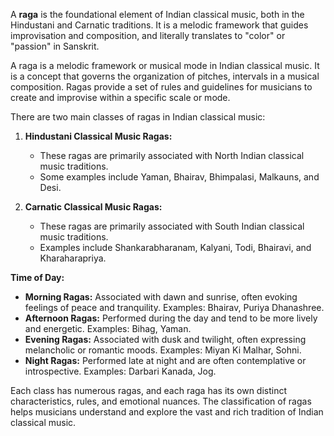A **raga** is the foundational element of Indian classical music, both in the Hindustani and Carnatic traditions. It is a melodic framework that guides improvisation and composition, and literally translates to "color" or "passion" in Sanskrit.

A raga is a melodic framework or musical mode in Indian classical music. It is a concept that governs the organization of pitches, intervals in a musical composition. Ragas provide a set of rules and guidelines for musicians to create and improvise within a specific scale or mode.

There are two main classes of ragas in Indian classical music:

1. **Hindustani Classical Music Ragas:**
    
    - These ragas are primarily associated with North Indian classical music traditions.
    - Some examples include Yaman, Bhairav, Bhimpalasi, Malkauns, and Desi.
2. **Carnatic Classical Music Ragas:**
    
    - These ragas are primarily associated with South Indian classical music traditions.
    - Examples include Shankarabharanam, Kalyani, Todi, Bhairavi, and Kharaharapriya.

**Time of Day:**

- **Morning Ragas:** Associated with dawn and sunrise, often evoking feelings of peace and tranquility. Examples: Bhairav, Puriya Dhanashree.
- **Afternoon Ragas:** Performed during the day and tend to be more lively and energetic. Examples: Bihag, Yaman.
- **Evening Ragas:** Associated with dusk and twilight, often expressing melancholic or romantic moods. Examples: Miyan Ki Malhar, Sohni.
- **Night Ragas:** Performed late at night and are often contemplative or introspective. Examples: Darbari Kanada, Jog.

Each class has numerous ragas, and each raga has its own distinct characteristics, rules, and emotional nuances. The classification of ragas helps musicians understand and explore the vast and rich tradition of Indian classical music.